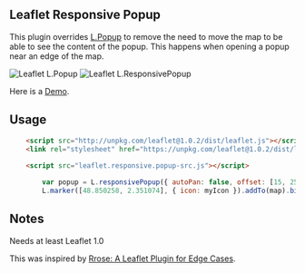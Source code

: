 ## Leaflet Responsive Popup

This plugin overrides [L.Popup](http://leafletjs.com/reference-1.0.2.html#popup) to remove the need to move the map to be able to see the content of the popup. This happens when opening a popup near an edge of the map.

![Leaflet L.Popup](https://yafred.github.io/leaflet-responsive-popup/assets/images/leaflet-popup.png)
![Leaflet L.ResponsivePopup](https://yafred.github.io/leaflet-responsive-popup/assets/images/leaflet-responsive-popup.png)

Here is a [Demo](https://yafred.github.io/leaflet-responsive-popup/default-marker).

## Usage

```html
	<script src="http://unpkg.com/leaflet@1.0.2/dist/leaflet.js"></script>
	<link rel="stylesheet" href="https://unpkg.com/leaflet@1.0.2/dist/leaflet.css" />
	
	<script src="leaflet.responsive.popup-src.js"></script>
```

```javascript
    	var popup = L.responsivePopup({ autoPan: false, offset: [15, 25]}).setContent('A pretty CSS3 responsive popup.<br> Easily customizable.');
    	L.marker([48.850258, 2.351074], { icon: myIcon }).addTo(map).bindPopup(popup);
```


## Notes
Needs at least Leaflet 1.0

This was inspired by [Rrose: A Leaflet Plugin for Edge Cases](https://github.com/erictheise/rrose).

